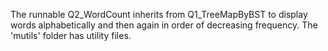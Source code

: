 The runnable Q2_WordCount inherits from Q1_TreeMapByBST to display words alphabetically and then again in order of decreasing frequency.
The 'mutils' folder has utility files.
